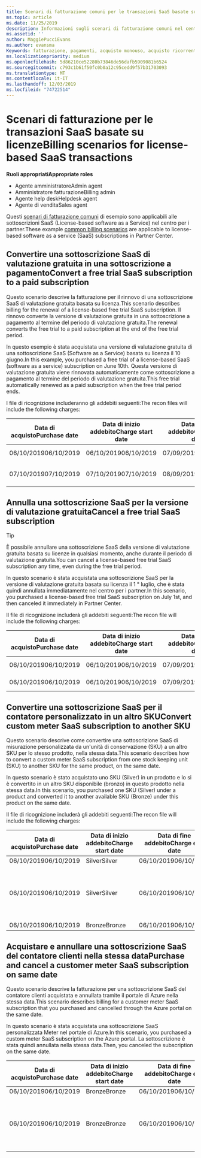 ```yaml
---
title: Scenari di fatturazione comuni per le transazioni SaaS basate su licenze | Centro per i partner
ms.topic: article
ms.date: 11/25/2019
description: Informazioni sugli scenari di fatturazione comuni nel centro per i partner per le transazioni SaaS basate su licenze.
ms.assetid: ''
author: MaggiePucciEvans
ms.author: evansma
Keywords: fatturazione, pagamenti, acquisto monouso, acquisto ricorrente, sottoscrizioni, postazioni
ms.localizationpriority: medium
ms.openlocfilehash: 5d86210ce52280b73846de56dafb5909081b6524
ms.sourcegitcommit: c793c1b61f50fc0b0a12c95cedd9f57b31703093
ms.translationtype: MT
ms.contentlocale: it-IT
ms.lasthandoff: 12/03/2019
ms.locfileid: "74722514"
---
```

# <a name="billing-scenarios-for-license-based-saas-transactions"></a><span data-ttu-id="34f18-104">Scenari di fatturazione per le transazioni SaaS basate su licenze</span><span class="sxs-lookup"><span data-stu-id="34f18-104">Billing scenarios for license-based SaaS transactions</span></span>

<span data-ttu-id="34f18-105">**Ruoli appropriati**</span><span class="sxs-lookup"><span data-stu-id="34f18-105">**Appropriate roles**</span></span>

- <span data-ttu-id="34f18-106">Agente amministratore</span><span class="sxs-lookup"><span data-stu-id="34f18-106">Admin agent</span></span>
- <span data-ttu-id="34f18-107">Amministratore fatturazione</span><span class="sxs-lookup"><span data-stu-id="34f18-107">Billing admin</span></span>
- <span data-ttu-id="34f18-108">Agente help desk</span><span class="sxs-lookup"><span data-stu-id="34f18-108">Helpdesk agent</span></span>
- <span data-ttu-id="34f18-109">Agente di vendita</span><span class="sxs-lookup"><span data-stu-id="34f18-109">Sales agent</span></span>


<span data-ttu-id="34f18-110">Questi [scenari di fatturazione comuni](common-billing-scenarios.md) di esempio sono applicabili alle sottoscrizioni SaaS (License-based software as a Service) nel centro per i partner.</span><span class="sxs-lookup"><span data-stu-id="34f18-110">These example [common billing scenarios](common-billing-scenarios.md) are applicable to license-based software as a service (SaaS) subscriptions in Partner Center.</span></span>

## <a name="convert-a-free-trial-saas-subscription-to-a-paid-subscription"></a><span data-ttu-id="34f18-111">Convertire una sottoscrizione SaaS di valutazione gratuita in una sottoscrizione a pagamento</span><span class="sxs-lookup"><span data-stu-id="34f18-111">Convert a free trial SaaS subscription to a paid subscription</span></span>

<span data-ttu-id="34f18-112">Questo scenario descrive la fatturazione per il rinnovo di una sottoscrizione SaaS di valutazione gratuita basata su licenza.</span><span class="sxs-lookup"><span data-stu-id="34f18-112">This scenario describes billing for the renewal of a license-based free trial SaaS subscription.</span></span> <span data-ttu-id="34f18-113">Il rinnovo converte la versione di valutazione gratuita in una sottoscrizione a pagamento al termine del periodo di valutazione gratuita.</span><span class="sxs-lookup"><span data-stu-id="34f18-113">The renewal converts the free trial to a paid subscription at the end of the free trial period.</span></span>

<span data-ttu-id="34f18-114">In questo esempio è stata acquistata una versione di valutazione gratuita di una sottoscrizione SaaS (Software as a Service) basata su licenza il 10 giugno.</span><span class="sxs-lookup"><span data-stu-id="34f18-114">In this example, you purchased a free trial of a license-based SaaS (software as a service) subscription on June 10th.</span></span> <span data-ttu-id="34f18-115">Questa versione di valutazione gratuita viene rinnovata automaticamente come sottoscrizione a pagamento al termine del periodo di valutazione gratuita.</span><span class="sxs-lookup"><span data-stu-id="34f18-115">This free trial automatically renewed as a paid subscription when the free trial period ends.</span></span>

<span data-ttu-id="34f18-116">I file di ricognizione includeranno gli addebiti seguenti:</span><span class="sxs-lookup"><span data-stu-id="34f18-116">The recon files will include the following charges:</span></span>

| <span data-ttu-id="34f18-117">Data di acquisto</span><span class="sxs-lookup"><span data-stu-id="34f18-117">Purchase date</span></span> | <span data-ttu-id="34f18-118">Data di inizio addebito</span><span class="sxs-lookup"><span data-stu-id="34f18-118">Charge start date</span></span> | <span data-ttu-id="34f18-119">Data di fine addebito</span><span class="sxs-lookup"><span data-stu-id="34f18-119">Charge end date</span></span> | <span data-ttu-id="34f18-120">Prezzo unitario</span><span class="sxs-lookup"><span data-stu-id="34f18-120">Unit price</span></span> | <span data-ttu-id="34f18-121">Quantità unità</span><span class="sxs-lookup"><span data-stu-id="34f18-121">Unit quantity</span></span> | <span data-ttu-id="34f18-122">Importo totale</span><span class="sxs-lookup"><span data-stu-id="34f18-122">Total amount</span></span> | <span data-ttu-id="34f18-123">Tipo di addebito</span><span class="sxs-lookup"><span data-stu-id="34f18-123">Charge type</span></span> | <span data-ttu-id="34f18-124">Descrizione della sottoscrizione</span><span class="sxs-lookup"><span data-stu-id="34f18-124">Subscription description</span></span> |
| ------------- | ----------------- | --------------- | ---------- | ------------- | ------------ | ----------- | ----------------- |
| <span data-ttu-id="34f18-125">06/10/2019</span><span class="sxs-lookup"><span data-stu-id="34f18-125">06/10/2019</span></span> | <span data-ttu-id="34f18-126">06/10/2019</span><span class="sxs-lookup"><span data-stu-id="34f18-126">06/10/2019</span></span> | <span data-ttu-id="34f18-127">07/09/2019</span><span class="sxs-lookup"><span data-stu-id="34f18-127">07/09/2019</span></span> | <span data-ttu-id="34f18-128">$ 0</span><span class="sxs-lookup"><span data-stu-id="34f18-128">$0</span></span> | <span data-ttu-id="34f18-129">1</span><span class="sxs-lookup"><span data-stu-id="34f18-129">1</span></span> | <span data-ttu-id="34f18-130">$ 0</span><span class="sxs-lookup"><span data-stu-id="34f18-130">$0</span></span> | <span data-ttu-id="34f18-131">Nuova</span><span class="sxs-lookup"><span data-stu-id="34f18-131">New</span></span> | <span data-ttu-id="34f18-132">Versione di valutazione gratuita</span><span class="sxs-lookup"><span data-stu-id="34f18-132">Free trial</span></span> |
| <span data-ttu-id="34f18-133">07/10/2019</span><span class="sxs-lookup"><span data-stu-id="34f18-133">07/10/2019</span></span> | <span data-ttu-id="34f18-134">07/10/2019</span><span class="sxs-lookup"><span data-stu-id="34f18-134">07/10/2019</span></span> | <span data-ttu-id="34f18-135">08/09/2019</span><span class="sxs-lookup"><span data-stu-id="34f18-135">08/09/2019</span></span> | <span data-ttu-id="34f18-136">$ 2</span><span class="sxs-lookup"><span data-stu-id="34f18-136">$2</span></span> | <span data-ttu-id="34f18-137">1</span><span class="sxs-lookup"><span data-stu-id="34f18-137">1</span></span> | <span data-ttu-id="34f18-138">$ 2</span><span class="sxs-lookup"><span data-stu-id="34f18-138">$2</span></span> | <span data-ttu-id="34f18-139">Rinnova</span><span class="sxs-lookup"><span data-stu-id="34f18-139">Renew</span></span> | <span data-ttu-id="34f18-140">Sottoscrizione a pagamento</span><span class="sxs-lookup"><span data-stu-id="34f18-140">Paid subscription</span></span> |

## <a name="cancel-a-free-trial-saas-subscription"></a><span data-ttu-id="34f18-141">Annulla una sottoscrizione SaaS per la versione di valutazione gratuita</span><span class="sxs-lookup"><span data-stu-id="34f18-141">Cancel a free trial SaaS subscription</span></span>

> [!TIP]
> <span data-ttu-id="34f18-142">È possibile annullare una sottoscrizione SaaS della versione di valutazione gratuita basata su licenze in qualsiasi momento, anche durante il periodo di valutazione gratuita.</span><span class="sxs-lookup"><span data-stu-id="34f18-142">You can cancel a license-based free trial SaaS subscription any time, even during the free trial period.</span></span>

<span data-ttu-id="34f18-143">In questo scenario è stata acquistata una sottoscrizione SaaS per la versione di valutazione gratuita basata su licenza il 1 ° luglio, che è stata quindi annullata immediatamente nel centro per i partner.</span><span class="sxs-lookup"><span data-stu-id="34f18-143">In this scenario, you purchased a license-based free trial SaaS subscription on July 1st, and then canceled it immediately in Partner Center.</span></span>

<span data-ttu-id="34f18-144">Il file di ricognizione includerà gli addebiti seguenti:</span><span class="sxs-lookup"><span data-stu-id="34f18-144">The recon file will include the following charges:</span></span>

| <span data-ttu-id="34f18-145">Data di acquisto</span><span class="sxs-lookup"><span data-stu-id="34f18-145">Purchase date</span></span> | <span data-ttu-id="34f18-146">Data di inizio addebito</span><span class="sxs-lookup"><span data-stu-id="34f18-146">Charge start date</span></span> | <span data-ttu-id="34f18-147">Data di fine addebito</span><span class="sxs-lookup"><span data-stu-id="34f18-147">Charge end date</span></span> | <span data-ttu-id="34f18-148">Prezzo unitario</span><span class="sxs-lookup"><span data-stu-id="34f18-148">Unit price</span></span> | <span data-ttu-id="34f18-149">Quantità unità</span><span class="sxs-lookup"><span data-stu-id="34f18-149">Unit quantity</span></span> | <span data-ttu-id="34f18-150">Importo totale</span><span class="sxs-lookup"><span data-stu-id="34f18-150">Total amount</span></span> | <span data-ttu-id="34f18-151">Tipo di addebito</span><span class="sxs-lookup"><span data-stu-id="34f18-151">Charge type</span></span> | <span data-ttu-id="34f18-152">Descrizione della sottoscrizione</span><span class="sxs-lookup"><span data-stu-id="34f18-152">Subscription description</span></span> |
| ------------- | ----------------- | --------------- | ---------- | ------------- | ------------ | ----------- | ----------------- |
| <span data-ttu-id="34f18-153">06/10/2019</span><span class="sxs-lookup"><span data-stu-id="34f18-153">06/10/2019</span></span> | <span data-ttu-id="34f18-154">06/10/2019</span><span class="sxs-lookup"><span data-stu-id="34f18-154">06/10/2019</span></span> | <span data-ttu-id="34f18-155">07/09/2019</span><span class="sxs-lookup"><span data-stu-id="34f18-155">07/09/2019</span></span> | <span data-ttu-id="34f18-156">$ 0</span><span class="sxs-lookup"><span data-stu-id="34f18-156">$0</span></span> | <span data-ttu-id="34f18-157">11</span><span class="sxs-lookup"><span data-stu-id="34f18-157">11</span></span> | <span data-ttu-id="34f18-158">$ 0</span><span class="sxs-lookup"><span data-stu-id="34f18-158">$0</span></span> | <span data-ttu-id="34f18-159">Nuova</span><span class="sxs-lookup"><span data-stu-id="34f18-159">New</span></span> | <span data-ttu-id="34f18-160">Versione di valutazione gratuita</span><span class="sxs-lookup"><span data-stu-id="34f18-160">Free trial</span></span> |
| <span data-ttu-id="34f18-161">06/10/2019</span><span class="sxs-lookup"><span data-stu-id="34f18-161">06/10/2019</span></span> | <span data-ttu-id="34f18-162">06/10/2019</span><span class="sxs-lookup"><span data-stu-id="34f18-162">06/10/2019</span></span> | <span data-ttu-id="34f18-163">07/09/2019</span><span class="sxs-lookup"><span data-stu-id="34f18-163">07/09/2019</span></span> | <span data-ttu-id="34f18-164">$ 0</span><span class="sxs-lookup"><span data-stu-id="34f18-164">$0</span></span> | <span data-ttu-id="34f18-165">11</span><span class="sxs-lookup"><span data-stu-id="34f18-165">11</span></span> | <span data-ttu-id="34f18-166">$ 0</span><span class="sxs-lookup"><span data-stu-id="34f18-166">$0</span></span> | <span data-ttu-id="34f18-167">Annulla</span><span class="sxs-lookup"><span data-stu-id="34f18-167">Cancel</span></span> | <span data-ttu-id="34f18-168">Versione di valutazione gratuita</span><span class="sxs-lookup"><span data-stu-id="34f18-168">Free trial</span></span> |

## <a name="convert-custom-meter-saas-subscription-to-another-sku"></a><span data-ttu-id="34f18-169">Convertire una sottoscrizione SaaS per il contatore personalizzato in un altro SKU</span><span class="sxs-lookup"><span data-stu-id="34f18-169">Convert custom meter SaaS subscription to another SKU</span></span>

<span data-ttu-id="34f18-170">Questo scenario descrive come convertire una sottoscrizione SaaS di misurazione personalizzata da un'unità di conservazione (SKU) a un altro SKU per lo stesso prodotto, nella stessa data.</span><span class="sxs-lookup"><span data-stu-id="34f18-170">This scenario describes how to convert a custom meter SaaS subscription from one stock keeping unit (SKU) to another SKU for the same product, on the same date.</span></span>

<span data-ttu-id="34f18-171">In questo scenario è stato acquistato uno SKU (Silver) in un prodotto e lo si è convertito in un altro SKU disponibile (bronzo) in questo prodotto nella stessa data.</span><span class="sxs-lookup"><span data-stu-id="34f18-171">In this scenario, you purchased one SKU (Silver) under a product and converted it to another available SKU (Bronze) under this product on the same date.</span></span>

<span data-ttu-id="34f18-172">Il file di ricognizione includerà gli addebiti seguenti:</span><span class="sxs-lookup"><span data-stu-id="34f18-172">The recon file will include the following charges:</span></span>

| <span data-ttu-id="34f18-173">Data di acquisto</span><span class="sxs-lookup"><span data-stu-id="34f18-173">Purchase date</span></span> | <span data-ttu-id="34f18-174">Data di inizio addebito</span><span class="sxs-lookup"><span data-stu-id="34f18-174">Charge start date</span></span> | <span data-ttu-id="34f18-175">Data di fine addebito</span><span class="sxs-lookup"><span data-stu-id="34f18-175">Charge end date</span></span> | <span data-ttu-id="34f18-176">Prezzo unitario</span><span class="sxs-lookup"><span data-stu-id="34f18-176">Unit price</span></span> | <span data-ttu-id="34f18-177">Quantità unità</span><span class="sxs-lookup"><span data-stu-id="34f18-177">Unit quantity</span></span> | <span data-ttu-id="34f18-178">Importo totale</span><span class="sxs-lookup"><span data-stu-id="34f18-178">Total amount</span></span> | <span data-ttu-id="34f18-179">Tipo di addebito</span><span class="sxs-lookup"><span data-stu-id="34f18-179">Charge type</span></span> | <span data-ttu-id="34f18-180">Descrizione della sottoscrizione</span><span class="sxs-lookup"><span data-stu-id="34f18-180">Subscription description</span></span> |
| ------------- | ----------------- | --------------- | ---------- | ------------- | ------------ | ----------- | ----------------- |
| <span data-ttu-id="34f18-181">06/10/2019</span><span class="sxs-lookup"><span data-stu-id="34f18-181">06/10/2019</span></span> | <span data-ttu-id="34f18-182">Silver</span><span class="sxs-lookup"><span data-stu-id="34f18-182">Silver</span></span> | <span data-ttu-id="34f18-183">06/10/2019</span><span class="sxs-lookup"><span data-stu-id="34f18-183">06/10/2019</span></span> | <span data-ttu-id="34f18-184">06/10/2019</span><span class="sxs-lookup"><span data-stu-id="34f18-184">06/10/2019</span></span> | <span data-ttu-id="34f18-185">$ 20</span><span class="sxs-lookup"><span data-stu-id="34f18-185">$20</span></span> | <span data-ttu-id="34f18-186">1</span><span class="sxs-lookup"><span data-stu-id="34f18-186">1</span></span> | <span data-ttu-id="34f18-187">$ 20</span><span class="sxs-lookup"><span data-stu-id="34f18-187">$20</span></span> | <span data-ttu-id="34f18-188">Nuova</span><span class="sxs-lookup"><span data-stu-id="34f18-188">New</span></span> | <span data-ttu-id="34f18-189">Sottoscrizione SaaS del contatore personalizzato</span><span class="sxs-lookup"><span data-stu-id="34f18-189">Custom meter SaaS subscription</span></span> |
| <span data-ttu-id="34f18-190">06/10/2019</span><span class="sxs-lookup"><span data-stu-id="34f18-190">06/10/2019</span></span> | <span data-ttu-id="34f18-191">Silver</span><span class="sxs-lookup"><span data-stu-id="34f18-191">Silver</span></span> | <span data-ttu-id="34f18-192">06/10/2019</span><span class="sxs-lookup"><span data-stu-id="34f18-192">06/10/2019</span></span> | <span data-ttu-id="34f18-193">06/10/2019</span><span class="sxs-lookup"><span data-stu-id="34f18-193">06/10/2019</span></span> | <span data-ttu-id="34f18-194">$ 20</span><span class="sxs-lookup"><span data-stu-id="34f18-194">$20</span></span> | <span data-ttu-id="34f18-195">1</span><span class="sxs-lookup"><span data-stu-id="34f18-195">1</span></span> | <span data-ttu-id="34f18-196">-$20</span><span class="sxs-lookup"><span data-stu-id="34f18-196">-$20</span></span> | <span data-ttu-id="34f18-197">Convertire</span><span class="sxs-lookup"><span data-stu-id="34f18-197">Convert</span></span> | <span data-ttu-id="34f18-198">Rifatturato in base alla sottoscrizione SaaS personalizzata del contatore</span><span class="sxs-lookup"><span data-stu-id="34f18-198">Prorated rebill for custom meter SaaS subscription</span></span> |
| <span data-ttu-id="34f18-199">06/10/2019</span><span class="sxs-lookup"><span data-stu-id="34f18-199">06/10/2019</span></span> | <span data-ttu-id="34f18-200">Bronze</span><span class="sxs-lookup"><span data-stu-id="34f18-200">Bronze</span></span> | <span data-ttu-id="34f18-201">06/10/2019</span><span class="sxs-lookup"><span data-stu-id="34f18-201">06/10/2019</span></span> | <span data-ttu-id="34f18-202">06/10/2019</span><span class="sxs-lookup"><span data-stu-id="34f18-202">06/10/2019</span></span> | <span data-ttu-id="34f18-203">$ 10</span><span class="sxs-lookup"><span data-stu-id="34f18-203">$10</span></span> | <span data-ttu-id="34f18-204">1</span><span class="sxs-lookup"><span data-stu-id="34f18-204">1</span></span> | <span data-ttu-id="34f18-205">$ 10</span><span class="sxs-lookup"><span data-stu-id="34f18-205">$10</span></span> | <span data-ttu-id="34f18-206">Convertire</span><span class="sxs-lookup"><span data-stu-id="34f18-206">Convert</span></span> | <span data-ttu-id="34f18-207">Sottoscrizione SaaS del contatore personalizzato</span><span class="sxs-lookup"><span data-stu-id="34f18-207">Custom meter SaaS subscription</span></span> |

## <a name="purchase-and-cancel-a-customer-meter-saas-subscription-on-same-date"></a><span data-ttu-id="34f18-208">Acquistare e annullare una sottoscrizione SaaS del contatore clienti nella stessa data</span><span class="sxs-lookup"><span data-stu-id="34f18-208">Purchase and cancel a customer meter SaaS subscription on same date</span></span>

<span data-ttu-id="34f18-209">Questo scenario descrive la fatturazione per una sottoscrizione SaaS del contatore clienti acquistata e annullata tramite il portale di Azure nella stessa data.</span><span class="sxs-lookup"><span data-stu-id="34f18-209">This scenario describes billing for a customer meter SaaS subscription that you purchased and cancelled through the Azure portal on the same date.</span></span>

<span data-ttu-id="34f18-210">In questo scenario è stata acquistata una sottoscrizione SaaS personalizzata Meter nel portale di Azure.</span><span class="sxs-lookup"><span data-stu-id="34f18-210">In this scenario, you purchased a custom meter SaaS subscription on the Azure portal.</span></span> <span data-ttu-id="34f18-211">La sottoscrizione è stata quindi annullata nella stessa data.</span><span class="sxs-lookup"><span data-stu-id="34f18-211">Then, you canceled the subscription on the same date.</span></span>

| <span data-ttu-id="34f18-212">Data di acquisto</span><span class="sxs-lookup"><span data-stu-id="34f18-212">Purchase date</span></span> | <span data-ttu-id="34f18-213">Data di inizio addebito</span><span class="sxs-lookup"><span data-stu-id="34f18-213">Charge start date</span></span> | <span data-ttu-id="34f18-214">Data di fine addebito</span><span class="sxs-lookup"><span data-stu-id="34f18-214">Charge end date</span></span> | <span data-ttu-id="34f18-215">Prezzo unitario</span><span class="sxs-lookup"><span data-stu-id="34f18-215">Unit price</span></span> | <span data-ttu-id="34f18-216">Quantità unità</span><span class="sxs-lookup"><span data-stu-id="34f18-216">Unit quantity</span></span> | <span data-ttu-id="34f18-217">Importo totale</span><span class="sxs-lookup"><span data-stu-id="34f18-217">Total amount</span></span> | <span data-ttu-id="34f18-218">Tipo di addebito</span><span class="sxs-lookup"><span data-stu-id="34f18-218">Charge type</span></span> | <span data-ttu-id="34f18-219">Descrizione della sottoscrizione</span><span class="sxs-lookup"><span data-stu-id="34f18-219">Subscription description</span></span> |
| ------------- | ----------------- | --------------- | ---------- | ------------- | ------------ | ----------- | ----------------- |
| <span data-ttu-id="34f18-220">06/10/2019</span><span class="sxs-lookup"><span data-stu-id="34f18-220">06/10/2019</span></span> | <span data-ttu-id="34f18-221">Bronze</span><span class="sxs-lookup"><span data-stu-id="34f18-221">Bronze</span></span> | <span data-ttu-id="34f18-222">06/10/2019</span><span class="sxs-lookup"><span data-stu-id="34f18-222">06/10/2019</span></span> | <span data-ttu-id="34f18-223">06/10/2019</span><span class="sxs-lookup"><span data-stu-id="34f18-223">06/10/2019</span></span> | <span data-ttu-id="34f18-224">$ 10</span><span class="sxs-lookup"><span data-stu-id="34f18-224">$10</span></span> | <span data-ttu-id="34f18-225">1</span><span class="sxs-lookup"><span data-stu-id="34f18-225">1</span></span> | <span data-ttu-id="34f18-226">$ 10</span><span class="sxs-lookup"><span data-stu-id="34f18-226">$10</span></span> | <span data-ttu-id="34f18-227">Nuova</span><span class="sxs-lookup"><span data-stu-id="34f18-227">New</span></span> | <span data-ttu-id="34f18-228">Sottoscrizione SaaS del contatore personalizzato</span><span class="sxs-lookup"><span data-stu-id="34f18-228">Custom meter SaaS subscription</span></span> |
| <span data-ttu-id="34f18-229">06/10/2019</span><span class="sxs-lookup"><span data-stu-id="34f18-229">06/10/2019</span></span> | <span data-ttu-id="34f18-230">Bronze</span><span class="sxs-lookup"><span data-stu-id="34f18-230">Bronze</span></span> | <span data-ttu-id="34f18-231">06/10/2019</span><span class="sxs-lookup"><span data-stu-id="34f18-231">06/10/2019</span></span> | <span data-ttu-id="34f18-232">06/10/2019</span><span class="sxs-lookup"><span data-stu-id="34f18-232">06/10/2019</span></span> | <span data-ttu-id="34f18-233">$ 10</span><span class="sxs-lookup"><span data-stu-id="34f18-233">$10</span></span> | <span data-ttu-id="34f18-234">1</span><span class="sxs-lookup"><span data-stu-id="34f18-234">1</span></span> | <span data-ttu-id="34f18-235">-$10</span><span class="sxs-lookup"><span data-stu-id="34f18-235">-$10</span></span> | <span data-ttu-id="34f18-236">CancelImmediate</span><span class="sxs-lookup"><span data-stu-id="34f18-236">CancelImmediate</span></span> | <span data-ttu-id="34f18-237">Sottoscrizione SaaS del contatore personalizzato</span><span class="sxs-lookup"><span data-stu-id="34f18-237">Custom meter SaaS subscription</span></span> |

